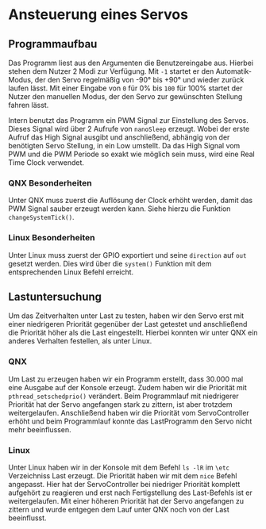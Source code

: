 # Ansteuerung eines Servos

## Programmaufbau

Das Programm liest aus den Argumenten die Benutzereingabe aus. Hierbei stehen
dem Nutzer 2 Modi zur Verfügung. Mit `-1` startet er den Automatik-Modus, der
den Servo regelmäßig von -90° bis +90° und wieder zurück laufen lässt. Mit einer
Eingabe von `0` für 0% bis `100` für 100% startet der Nutzer den manuellen Modus,
der den Servo zur gewünschten Stellung fahren lässt.

Intern benutzt das Programm ein PWM Signal zur Einstellung des Servos. Dieses Signal
wird über 2 Aufrufe von `nanoSleep` erzeugt. Wobei der erste Aufruf das High Signal
ausgibt und anschließend, abhängig von der benötigten Servo Stellung, in ein Low
umstellt. Da das High Signal vom PWM und die PWM Periode so exakt wie möglich
sein muss, wird eine Real Time Clock verwendet.  

### QNX Besonderheiten

Unter QNX muss zuerst die Auflösung der Clock erhöht werden, damit das PWM Signal
sauber erzeugt werden kann. Siehe hierzu die Funktion `changeSystemTick()`.

### Linux Besonderheiten

Unter Linux muss zuerst der GPIO exportiert und seine `direction` auf `out` gesetzt werden. Dies
wird über die `system()` Funktion mit dem entsprechenden Linux Befehl erreicht.  


## Lastuntersuchung

Um das Zeitverhalten unter Last zu testen, haben wir den Servo erst mit einer
niedrigeren Priorität gegenüber der Last getestet und anschließend die Priorität
höher als die Last eingestellt. Hierbei konnten wir unter QNX ein anderes Verhalten
festellen, als unter Linux.

### QNX

Um Last zu erzeugen haben wir ein Programm erstellt, dass 30.000 mal eine
Ausgabe auf der Konsole erzeugt. Zudem haben wir die Priorität mit `pthread_setschedprio()`
verändert. Beim Programmlauf mit niedrigerer Priorität
hat der Servo angefangen stark zu zittern, ist aber trotzdem weitergelaufen.
Anschließend haben wir die Priorität vom ServoController
erhöht und beim Programmlauf konnte das LastProgramm
den Servo nicht mehr beeinflussen.

### Linux

Unter Linux haben wir in der Konsole mit dem Befehl `ls -lR` im `\etc`
Verzeichniss Last erzeugt. Die Priorität haben wir mit dem `nice` Befehl angepasst.
Hier hat der ServoController bei niedriger Priorität
komplett aufgehört zu reagieren und erst nach Fertigstellung des Last-Befehls
ist er weitergelaufen. Mit einer höheren Priorität hat der Servo angefangen zu
zittern und wurde entgegen dem Lauf unter QNX noch von der Last beeinflusst.
